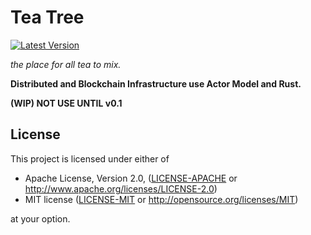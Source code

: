 # Tea Tree
[![Latest Version](https://img.shields.io/badge/crates.io-v0.0.2-green.svg)](https://crates.io/crates/teatree)

*the place for all tea to mix.*

**Distributed and Blockchain Infrastructure use Actor Model and Rust.**

**(WIP) NOT USE UNTIL v0.1**

## License

This project is licensed under either of

 * Apache License, Version 2.0, ([LICENSE-APACHE](LICENSE-APACHE) or
   http://www.apache.org/licenses/LICENSE-2.0)
 * MIT license ([LICENSE-MIT](LICENSE-MIT) or
   http://opensource.org/licenses/MIT)

at your option.
